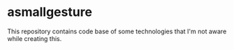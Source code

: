 # asmallgesture
This repository contains code base of some technologies that I'm not aware while creating this.
